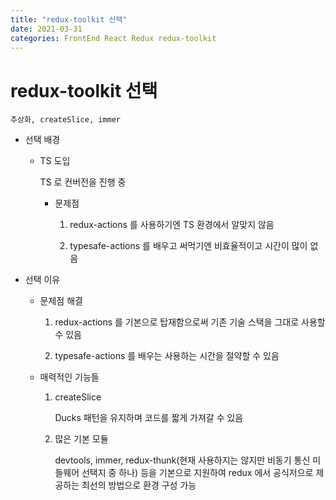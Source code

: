 ```yaml
---
title: "redux-toolkit 선택"
date: 2021-03-31
categories: FrontEnd React Redux redux-toolkit
---
```


# redux-toolkit 선택

    추상화, createSlice, immer

- 선택 배경

  - TS 도입

    TS 로 컨버전을 진행 중

    - 문제점

      1. redux-actions 를 사용하기엔 TS 환경에서 알맞지 않음

      2. typesafe-actions 를 배우고 써먹기엔 비효율적이고 시간이 많이 없음

- 선택 이유

  - 문제점 해결

    1. redux-actions 를 기본으로 탑재함으로써 기존 기술 스택을 그대로 사용할 수 있음

    2. typesafe-actions 를 배우는 사용하는 시간을 절약할 수 있음

  - 매력적인 기능들

    1. createSlice

       Ducks 패턴을 유지하며 코드를 짧게 가져갈 수 있음

    2. 많은 기본 모듈

       devtools, immer, redux-thunk(현재 사용하지는 않지만 비동기 통신 미들웨어 선택지 중 하나) 등을 기본으로 지원하여 redux 에서 공식저으로 제공하는 최선의 방법으로 환경 구성 가능
